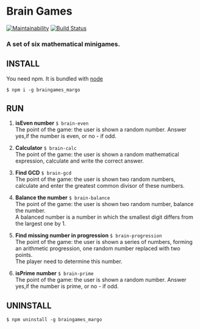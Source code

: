 # Brain Games

[![Maintainability](https://api.codeclimate.com/v1/badges/484be2fe44a60216f6ec/maintainability)](https://codeclimate.com/github/NimfaMargo/project-lvl1-s268/maintainability)
[![Build Status](https://travis-ci.com/NimfaMargo/project-lvl1-s268.svg?branch=master)](https://travis-ci.com/NimfaMargo/project-lvl1-s268)

### A set of six mathematical minigames.

## INSTALL
You need npm. It is bundled with [node](https://nodejs.org/en/download/)

```
$ npm i -g braingames_margo
```                                    
## RUN

1. **isEven number** `$ brain-even`                          
The point of the game: the user is shown a random number. Answer yes,if the number is even, or no - if odd.

2. **Calculator** `$ brain-calc`       
The point of the game: the user is shown a random mathematical expression, calculate and write the correct answer.

3. **Find GCD** `$ brain-gcd`           
The point of the game: the user is shown two random numbers, calculate and enter the greatest common divisor of these numbers.

4. **Balance the number** `$ brain-balance`             
The point of the game: the user is shown two random number, balance the number.   
A balanced number is a number in which the smallest digit differs from the largest one by 1.

5. **Find missing number in progression** `$ brain-progression`         
The point of the game: the user is shown a series of numbers, forming an arithmetic progression, one random number replaced with two points.   
The player need to determine this number.   

6. **isPrime number** `$ brain-prime`             
The point of the game: the user is shown a random number. Answer yes,if the number is prime, or no - if odd.


## UNINSTALL

```
$ npm uninstall -g braingames_margo
```    
